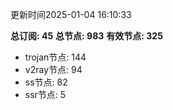 更新时间2025-01-04 16:10:33

**总订阅: 45**
**总节点: 983**
**有效节点: 325**
- trojan节点: 144
- v2ray节点: 94
- ss节点: 82
- ssr节点: 5
